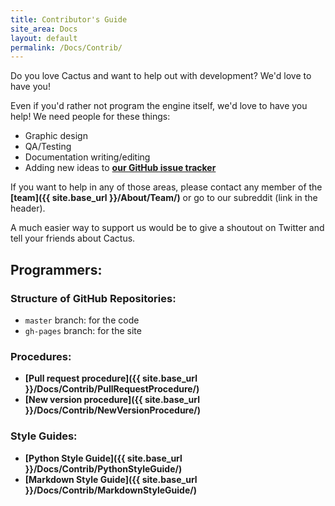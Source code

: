 ```yaml
---
title: Contributor's Guide
site_area: Docs
layout: default
permalink: /Docs/Contrib/
---
```


Do you love Cactus and want to help out with development? We'd love to have you!

Even if you'd rather not program the engine itself, we'd love to have you help! We need people for these things:

- Graphic design
- QA/Testing
- Documentation writing/editing
- Adding new ideas to **[our GitHub issue tracker](https://github.com/ShearOfDoom/Cactus/issues)**

If you want to help in any of those areas, please contact any member of the **[team]({{ site.base_url }}/About/Team/)** or go to our subreddit (link in the header).

A much easier way to support us would be to give a shoutout on Twitter and tell your friends about Cactus.

## Programmers:

### Structure of GitHub Repositories:

- `master` branch: for the code
- `gh-pages` branch: for the site

### Procedures:

- **[Pull request procedure]({{ site.base_url }}/Docs/Contrib/PullRequestProcedure/)**
- **[New version procedure]({{ site.base_url }}/Docs/Contrib/NewVersionProcedure/)**

### Style Guides:

- **[Python Style Guide]({{ site.base_url }}/Docs/Contrib/PythonStyleGuide/)**
- **[Markdown Style Guide]({{ site.base_url }}/Docs/Contrib/MarkdownStyleGuide/)**
